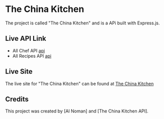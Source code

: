# The China Kitchen

The project is called "The China Kitchen" and is a APi built with Express.js.

## Live API Link

- All Chef API [api](https://the-china-kitchen-aalnoman10.vercel.app/)
- All Recipes API [api](https://the-china-kitchen-aalnoman10.vercel.app/1)

## Live Site

The live site for "The China Kitchen" can be found at [The China Kitchen](https://the-china-kitchen.web.app)

## Credits 

This project was created by [Al Noman] and [The China Kitchen API].
